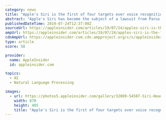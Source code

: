 ```yaml
---
category: news
title: "Apple's Siri is the first of four targets over voice recognition technology"
abstract: "Apple's Siri has become the subject of a lawsuit from Parus Holdings, alleging the virtual assistant infringes on a pair of patents relating to the use of voice to browse for data, with ..."
publishedDateTime: 2019-07-24T12:37:00Z
sourceUrl: https://appleinsider.com/articles/19/07/24/apples-siri-is-the-first-of-four-targets-over-voice-recognition-technology
ampUrl: https://appleinsider.com/articles/19/07/24/apples-siri-is-the-first-of-four-targets-over-voice-recognition-technology/amp/
cdnAmpUrl: https://appleinsider-com.cdn.ampproject.org/c/s/appleinsider.com/articles/19/07/24/apples-siri-is-the-first-of-four-targets-over-voice-recognition-technology/amp/
type: article
score: 58

provider:
  name: AppleInsider
  id: appleinsider.com

topics:
  - AI
  - Natural Language Processing

images:
  - url: https://photos5.appleinsider.com/gallery/32089-54587-Siri-Header-xl.jpg
    width: 870
    height: 485
    title: "Apple's Siri is the first of four targets over voice recognition technology"
---
```


